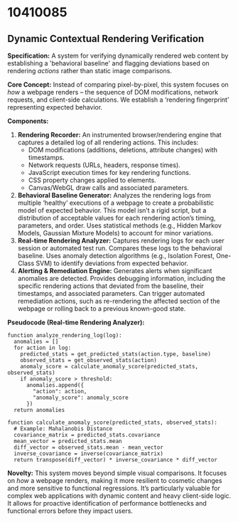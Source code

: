 # 10410085

## Dynamic Contextual Rendering Verification

**Specification:** A system for verifying dynamically rendered web content by establishing a 'behavioral baseline' and flagging deviations based on rendering *actions* rather than static image comparisons.

**Core Concept:** Instead of comparing pixel-by-pixel, this system focuses on *how* a webpage renders – the sequence of DOM modifications, network requests, and client-side calculations. We establish a ‘rendering fingerprint’ representing expected behavior.

**Components:**

1.  **Rendering Recorder:** An instrumented browser/rendering engine that captures a detailed log of all rendering actions. This includes:
    *   DOM modifications (additions, deletions, attribute changes) with timestamps.
    *   Network requests (URLs, headers, response times).
    *   JavaScript execution times for key rendering functions.
    *   CSS property changes applied to elements.
    *   Canvas/WebGL draw calls and associated parameters.
2.  **Behavioral Baseline Generator:** Analyzes the rendering logs from multiple ‘healthy’ executions of a webpage to create a probabilistic model of expected behavior.  This model isn’t a rigid script, but a distribution of acceptable values for each rendering action’s timing, parameters, and order.  Uses statistical methods (e.g., Hidden Markov Models, Gaussian Mixture Models) to account for minor variations.
3.  **Real-time Rendering Analyzer:** Captures rendering logs for each user session or automated test run. Compares these logs to the behavioral baseline. Uses anomaly detection algorithms (e.g., Isolation Forest, One-Class SVM) to identify deviations from expected behavior.
4.  **Alerting & Remediation Engine:**  Generates alerts when significant anomalies are detected. Provides debugging information, including the specific rendering actions that deviated from the baseline, their timestamps, and associated parameters.  Can trigger automated remediation actions, such as re-rendering the affected section of the webpage or rolling back to a previous known-good state.

**Pseudocode (Real-time Rendering Analyzer):**

```
function analyze_rendering_log(log):
  anomalies = []
  for action in log:
    predicted_stats = get_predicted_stats(action.type, baseline)
    observed_stats = get_observed_stats(action)
    anomaly_score = calculate_anomaly_score(predicted_stats, observed_stats)
    if anomaly_score > threshold:
      anomalies.append({
        "action": action,
        "anomaly_score": anomaly_score
      })
  return anomalies

function calculate_anomaly_score(predicted_stats, observed_stats):
  # Example: Mahalanobis Distance
  covariance_matrix = predicted_stats.covariance
  mean_vector = predicted_stats.mean
  diff_vector = observed_stats.mean - mean_vector
  inverse_covariance = inverse(covariance_matrix)
  return transpose(diff_vector) * inverse_covariance * diff_vector

```

**Novelty:** This system moves beyond simple visual comparisons. It focuses on *how* a webpage renders, making it more resilient to cosmetic changes and more sensitive to functional regressions. It’s particularly valuable for complex web applications with dynamic content and heavy client-side logic. It allows for proactive identification of performance bottlenecks and functional errors before they impact users.